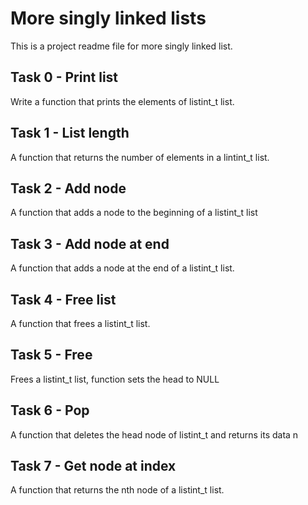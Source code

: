 # More singly linked lists
This is a project readme file for more singly linked list.

## Task 0 - Print list
Write a function that prints the elements of listint_t list.

## Task 1 - List length
A function that returns the number of elements in a lintint_t list.

## Task 2 - Add node
A function that adds a node to the beginning of a listint_t list

## Task 3 - Add node at end
A function that adds a node at the end of a listint_t list.

## Task 4 - Free list
A function that frees a listint_t list.

## Task 5 - Free
Frees a listint_t list, function sets the head to NULL

## Task 6 - Pop
A function that deletes the head node of listint_t and returns its data n

## Task 7 - Get node at index
A function that returns the nth node of a listint_t list.
